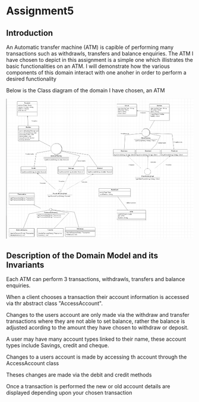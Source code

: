 # Assignment5

## Introduction
An Automatic transfer machine (ATM) is capible of performing many transactions such as withdrawls, transfers and balance enquiries. The ATM I have chosen to depict in this assignment is a simple one which illistrates the basic functionalities on an ATM. I will demonstrate how the various components of this domain interact with one anoher in order to perform a desired functionality

Below is the Class diagram of the domain I have chosen, an ATM

![Domain Model](/ATM.png)

## Description of the Domain Model and its Invariants

Each ATM can perform 3 transactions, withdrawls, transfers and balance enquiries.

When a client chooses a transaction their account information is accessed via thr abstract class "AccessAccount". 

Changes to the users account are only made via the withdraw and transfer transactions where they are not able to set balance, rather the balance is adjusted acording to the amount they have chosen to withdraw or deposit.

A user may have many account types linked to their name, these account types include Savings, credit and cheque.

Changes to a users account is made by accessing th account through the AccessAccount class

Theses changes are made via the debit and credit methods

Once a transaction is performed the new or old account details are displayed depending upon your chosen transaction
